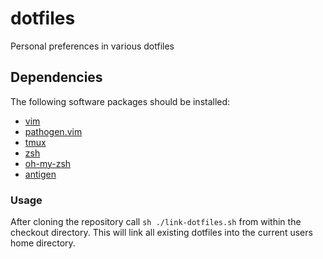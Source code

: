 # dotfiles
Personal preferences in various dotfiles

## Dependencies
The following software packages should be installed:
- [vim](https://vim.sourceforge.io/)
- [pathogen.vim](https://github.com/tpope/vim-pathogen)
- [tmux](https://github.com/tmux/tmux)
- [zsh](https://github.com/zsh-users/zsh)
- [oh-my-zsh](https://github.com/robbyrussell/oh-my-zsh)
- [antigen](https://github.com/zsh-users/antigen)

### Usage
After cloning the repository call `sh ./link-dotfiles.sh` from within the checkout directory. This will link all existing dotfiles into the current users home directory.


